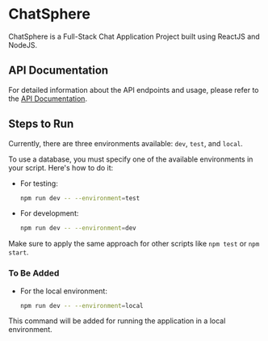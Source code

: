 # ChatSphere

ChatSphere is a Full-Stack Chat Application Project built using ReactJS and NodeJS.

## API Documentation

For detailed information about the API endpoints and usage, please refer to the [API Documentation](https://documenter.getpostman.com/view/32763635/2sA35MzzRV#e48a33f9-b1ed-4b32-8e2e-304ab8320391).

## Steps to Run

Currently, there are three environments available: `dev`, `test`, and `local`.

To use a database, you must specify one of the available environments in your script. Here's how to do it:

- For testing:
  ```bash
  npm run dev -- --environment=test
  ```

- For development:
  ```bash
  npm run dev -- --environment=dev
  ```

Make sure to apply the same approach for other scripts like `npm test` or `npm start`.

### To Be Added

- For the local environment:
  ```bash
  npm run dev -- --environment=local
  ```

This command will be added for running the application in a local environment.
